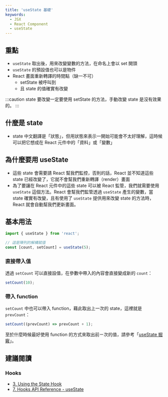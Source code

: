 ```yaml
---
title: 'useState 基礎'
keywords:
  - JSX
  - React Component
  - useState
---
```


## 重點

- `useState` 取出後，用來改變變數的方法，在命名上會以 set 開頭
- `useState` 的預設值也可以是物件
- React 畫面重新轉譯的時間點（缺一不可）
  - setState 被呼叫到
  - 且 state 的值確實有改變

:::caution
state 要改變一定要使用 setState 的方法，手動改變 state 是沒有效果的。
:::

## 什麼是 state

- state 中文翻譯是「狀態」，但用狀態來表示一開始可能會不太好理解，這時候可以把它想成在 React 元件中的「資料」或「變數」

## 為什麼要用 useState

- 這些 state 會需要請 React 幫我們監控，否則的話，React 並不知道這些 state 已經改變了，它就不會幫我們重新轉譯（render）畫面
- 為了要讓在 React 元件中的這些 state 可以被 React 監管，我們就需要使用 `useState` 這個方法。React 會幫我們監管透過 `useState` 產生的變數，當 state 確實有改變，且有使用了 `useState` 提供用來改變 state 的方法時，React 就會自動幫我們更新畫面。

## 基本用法

```jsx
import { useState } from 'react';

// 這是陣列的解構賦值
const [count, setCount] = useState(5);
```

### 直接帶入值

透過 `setCount` 可以直接設值，在參數中帶入的內容會直接變成新的 `count`：

```jsx
setCount(10);
```

### 帶入 function

`setCount` 中也可以帶入 function，藉此取出上一次的 state，這裡就是 `prevCount`：

```jsx
setCount((prevCount) => prevCount + 1);
```

至於什麼時候最好使用 function 的方式來取出前ㄧ次的值，請參考「[useState 掘竅](when-to-use-function-in-setstate.md)」。

## 建議閱讀

### Hooks

- [3. Using the State Hook](https://reactjs.org/docs/hooks-state.html)
- [7. Hooks API Reference - useState](https://reactjs.org/docs/hooks-reference.html#usestate)
